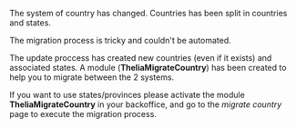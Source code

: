 The system of country has changed.
Countries has been split in countries and states.

The migration process is tricky and couldn't be automated.

The update proccess has created new countries (even if it exists) and associated states.
A module (**TheliaMigrateCountry**) has been created to help you to migrate between the 2 systems.

If you want to use states/provinces please activate the module **TheliaMigrateCountry** in your backoffice,
and go to the *migrate country* page to execute the migration process.